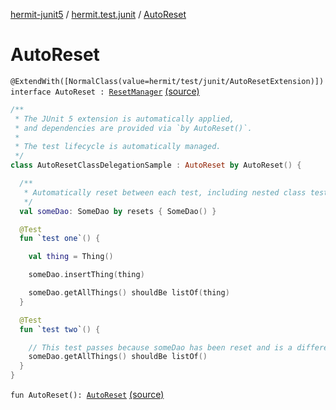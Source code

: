 [hermit-junit5](../index.md) / [hermit.test.junit](index.md) / [AutoReset](./-auto-reset.md)

# AutoReset

`@ExtendWith([NormalClass(value=hermit/test/junit/AutoResetExtension)]) interface AutoReset : `[`ResetManager`](https://rbusarow.github.io/Hermit/hermit-core/hermit.test/-reset-manager/index.md) [(source)](https://github.com/RBusarow/AutoReset/tree/master/hermit-junit5/src/main/kotlin/hermit/test/junit/AutoReset.kt#L26)

``` kotlin
/**
 * The JUnit 5 extension is automatically applied,
 * and dependencies are provided via `by AutoReset()`.
 *
 * The test lifecycle is automatically managed.
 */
class AutoResetClassDelegationSample : AutoReset by AutoReset() {

  /**
   * Automatically reset between each test, including nested class tests.
   */
  val someDao: SomeDao by resets { SomeDao() }

  @Test
  fun `test one`() {

    val thing = Thing()

    someDao.insertThing(thing)

    someDao.getAllThings() shouldBe listOf(thing)
  }

  @Test
  fun `test two`() {

    // This test passes because someDao has been reset and is a different instance
    someDao.getAllThings() shouldBe listOf()
  }
}
```

`fun AutoReset(): `[`AutoReset`](./-auto-reset.md) [(source)](https://github.com/RBusarow/AutoReset/tree/master/hermit-junit5/src/main/kotlin/hermit/test/junit/AutoReset.kt#L28)